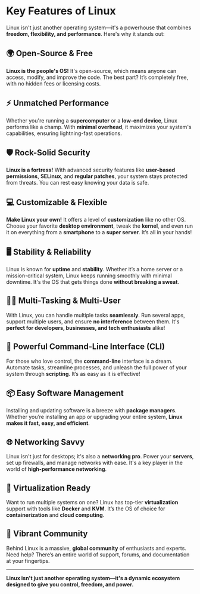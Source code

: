 # **Key Features of Linux**

Linux isn't just another operating system—it's a powerhouse that combines **freedom, flexibility, and performance**. Here's why it stands out:

## 🌍 **Open-Source & Free**
**Linux is the people's OS!** It's open-source, which means anyone can access, modify, and improve the code. The best part? It’s completely free, with no hidden fees or licensing costs.

## ⚡ **Unmatched Performance**
Whether you're running a **supercomputer** or a **low-end device**, Linux performs like a champ. With **minimal overhead**, it maximizes your system's capabilities, ensuring lightning-fast operations.

## 🛡️ **Rock-Solid Security**
**Linux is a fortress!** With advanced security features like **user-based permissions**, **SELinux**, and **regular patches**, your system stays protected from threats. You can rest easy knowing your data is safe.

## 💻 **Customizable & Flexible**
**Make Linux your own!** It offers a level of **customization** like no other OS. Choose your favorite **desktop environment**, tweak the **kernel**, and even run it on everything from a **smartphone** to a **super server**. It’s all in your hands!

## 🖥️ **Stability & Reliability**
Linux is known for **uptime** and **stability**. Whether it’s a home server or a mission-critical system, Linux keeps running smoothly with minimal downtime. It's the OS that gets things done **without breaking a sweat**.

## 🧑‍💻 **Multi-Tasking & Multi-User**
With Linux, you can handle multiple tasks **seamlessly**. Run several apps, support multiple users, and ensure **no interference** between them. It's **perfect for developers, businesses, and tech enthusiasts** alike!

## 🔧 **Powerful Command-Line Interface (CLI)**
For those who love control, the **command-line** interface is a dream. Automate tasks, streamline processes, and unleash the full power of your system through **scripting**. It’s as easy as it is effective!

## 📦 **Easy Software Management**
Installing and updating software is a breeze with **package managers**. Whether you’re installing an app or upgrading your entire system, **Linux makes it fast, easy, and efficient**.

## 🌐 **Networking Savvy**
Linux isn't just for desktops; it's also a **networking pro**. Power your **servers**, set up firewalls, and manage networks with ease. It's a key player in the world of **high-performance networking**.

## 🔄 **Virtualization Ready**
Want to run multiple systems on one? Linux has top-tier **virtualization** support with tools like **Docker** and **KVM**. It’s the OS of choice for **containerization** and **cloud computing**.

## 🌟 **Vibrant Community**
Behind Linux is a massive, **global community** of enthusiasts and experts. Need help? There’s an entire world of support, forums, and documentation at your fingertips.

---

**Linux isn't just another operating system—it's a **dynamic ecosystem** designed to give you **control**, **freedom**, and **power**.**

